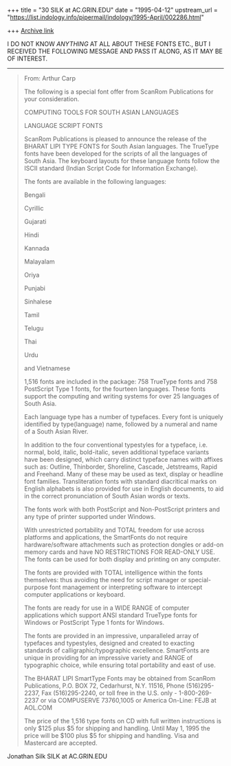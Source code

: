 +++
title = "30 SILK at AC.GRIN.EDU"
date = "1995-04-12"
upstream_url = "https://list.indology.info/pipermail/indology/1995-April/002286.html"

+++
[Archive link](https://list.indology.info/pipermail/indology/1995-April/002286.html)

I DO NOT KNOW *ANYTHING* AT ALL ABOUT THESE FONTS ETC., BUT I RECEIVED THE
FOLLOWING MESSAGE AND PASS IT ALONG, AS IT MAY BE OF INTEREST.
*************************************************************************

>From: Arthur Carp <carpa at ios.com>
>
>The following is a special font offer from ScanRom Publications for your
>consideration.
>
>COMPUTING TOOLS FOR SOUTH ASIAN LANGUAGES
>
>LANGUAGE SCRIPT FONTS
>
>
>
>
>
>ScanRom Publications is pleased to announce the release of the BHARAT LIPI
>TYPE FONTS for South Asian languages. The TrueType fonts have been developed
>for the scripts of all the languages of South Asia. The keyboard layouts for
>these language fonts follow the ISCII standard (Indian Script Code for
>Information Exchange).
>
>
>
>The fonts are available in the following languages:
>
>Bengali
>
>Cyrillic
>
>Gujarati
>
>Hindi
>
>Kannada
>
>Malayalam
>
>Oriya
>
>Punjabi
>
>Sinhalese
>
>Tamil
>
>Telugu
>
>Thai
>
>Urdu
>
>and Vietnamese
>
>
>
>1,516 fonts are included in the package: 758 TrueType fonts and 758 PostScript
>Type 1 fonts, for the fourteen languages.  These fonts support the computing
>and writing systems for over 25 languages of South Asia.
>
>
>
>Each language type has a number of typefaces. Every font is uniquely
>identified by type(language) name, followed by a numeral and name of a South
>Asian River.
>
>
>
>In addition to the four conventional typestyles for a typeface, i.e. normal,
>bold, italic, bold-italic, seven additional typeface variants have been
>designed, which carry distinct typeface names with affixes such as: Outline,
>Thinborder, Shoreline, Cascade, Jetstreams, Rapid and Freehand. Many of these
>may be used as text, display or headline font families. Transliteration fonts
>with standard diacritical marks on English alphabets is also provided for use
>in English documents, to aid in the correct pronunciation of South Asian words
>or texts.
>
>
>
>The fonts work with both PostScript and Non-PostScript printers and any type
>of printer supported under Windows.
>
>
>
>With unrestricted portability and TOTAL freedom for use across platforms and
>applications, the SmartFonts do not require hardware/software attachments such
>as protection dongles or add-on memory cards and have NO RESTRICTIONS FOR
>READ-ONLY USE. The fonts can be used for both display and printing on any
>computer.
>
>
>
>The fonts are provided with TOTAL intelligence within the fonts themselves:
>thus avoiding the need for script manager or special-purpose font management
>or interpreting software to intercept computer applications or keyboard.
>
>
>
>The fonts are ready for use in a WIDE RANGE of computer applications which
>support ANSI standard TrueType fonts for Windows or PostScript Type 1 fonts
>for Windows.
>
>
>
>The fonts are provided in an impressive, unparalleled array of typefaces and
>typestyles, designed and created to exacting standards of
>calligraphic/typographic excellence. SmartFonts are unique in providing for an
>impressive variety and RANGE of typographic choice, while ensuring total
>portability and east of use.
>
>
>
>The BHARAT LIPI SmartType Fonts may be obtained from ScanRom Publications,
>P.O. BOX 72, Cedarhurst, N.Y. 11516, Phone (516)295-2237, Fax (516)295-2240,
>or toll free in the U.S. only - 1-800-269-2237 or via COMPUSERVE 73760,1005 or
>America On-Line: FEJB at AOL.COM
>
>
>
>The price of the 1,516 type fonts on CD with full written instructions is only
>$125 plus $5 for shipping and handling. Until May 1, 1995 the price will be
>$100 plus $5 for shipping and handling. Visa and Mastercard are accepted.
>

Jonathan Silk
SILK at AC.GRIN.EDU







